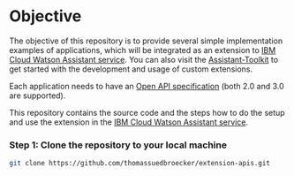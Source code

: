 # Objective

The objective of this repository is to provide several simple implementation examples of applications, which will be integrated as an extension to [IBM Cloud Watson Assistant service](https://cloud.ibm.com/catalog/services/watson-assistant#about). You can also visit the [Assistant-Toolkit](https://github.com/watson-developer-cloud/assistant-toolkit/tree/master/integrations/extensions#getting-started) to get started with the development and usage of custom extensions.

Each application needs to have an [Open API specification](https://github.com/OAI/OpenAPI-Specification) (both 2.0 and 3.0 are supported).

This repository contains the source code and the steps how to do the setup and use the extension in the [IBM Cloud Watson Assistant service](https://cloud.ibm.com/catalog/services/watson-assistant#about).

### Step 1: Clone the repository to your local machine

```sh
git clone https://github.com/thomassuedbroecker/extension-apis.git
```
